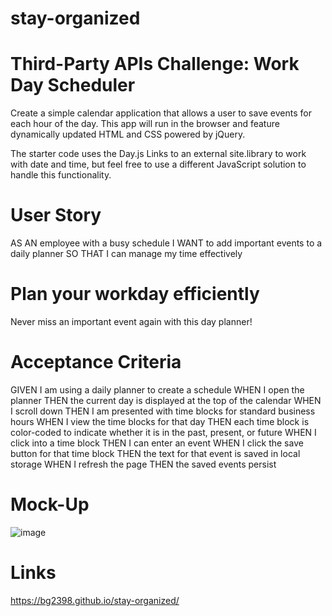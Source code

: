 # stay-organized

# Third-Party APIs Challenge: Work Day Scheduler
Create a simple calendar application that allows a user to save events for each hour of the day. This app will run in the browser and feature dynamically updated HTML and CSS powered by jQuery.

The starter code uses the Day.js Links to an external site.library to work with date and time, but feel free to use a different JavaScript solution to handle this functionality.

# User Story
AS AN employee with a busy schedule
I WANT to add important events to a daily planner
SO THAT I can manage my time effectively

# Plan your workday efficiently
Never miss an important event again with this day planner!

# Acceptance Criteria 
GIVEN I am using a daily planner to create a schedule
WHEN I open the planner
THEN the current day is displayed at the top of the calendar
WHEN I scroll down
THEN I am presented with time blocks for standard business hours
WHEN I view the time blocks for that day
THEN each time block is color-coded to indicate whether it is in the past, present, or future
WHEN I click into a time block
THEN I can enter an event
WHEN I click the save button for that time block
THEN the text for that event is saved in local storage
WHEN I refresh the page
THEN the saved events persist

# Mock-Up 
![image](https://user-images.githubusercontent.com/117424603/215965553-f6e73f3c-2d66-4430-97b5-5334eee81b45.png)

# Links
https://bg2398.github.io/stay-organized/

